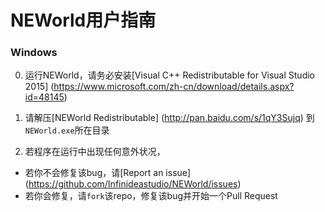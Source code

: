 # NEWorld用户指南

### Windows

0. 运行NEWorld，请务必安装[Visual C++ Redistributable for Visual Studio 2015] (https://www.microsoft.com/zh-cn/download/details.aspx?id=48145)

0. 请解压[NEWorld Redistributable] (http://pan.baidu.com/s/1qY3Sujq) 到`NEWorld.exe`所在目录

0. 若程序在运行中出现任何意外状况，

* 若你不会修复该bug，请[Report an issue] (https://github.com/Infinideastudio/NEWorld/issues)
* 若你会修复，请`fork`该repo，修复该bug并开始一个Pull Request
